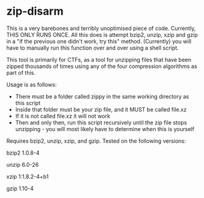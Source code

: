 # zip-disarm
This is a very barebones and terribly unoptimised piece of code.
Currently, THIS ONLY RUNS ONCE. All this does is attempt bzip2, unzip, xzip and gzip in a "if the previous one didn't work, try this" method.
(Currently) you will have to manually run this function over and over using a shell script.

This tool is primarily for CTFs, as a tool for unzipping files that have been zipped thousands of times using any of the four compression algorithms as part of this.

Usage is as follows:
- There must be a folder called zippy in the same working directory as this script
- Inside that folder must be your zip file, and it MUST be called file.xz
- If it is not called file.xz it will not work
- Then and only then, run this script recursively until the zip file stops unzipping - you will most likely have to determine when this is yourself


Requires bzip2, unzip, xzip, and gzip.
Tested on the following versions:

bzip2 1.0.8-4

unzip 6.0-26

xzip 1:1.8.2-4+b1

gzip 1.10-4
